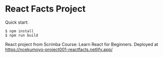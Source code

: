 # React Facts Project

Quick start:

```
$ npm install
$ npm run build
```


React project from Scrimba Course: Learn React for Beginners.
Deployed at https://ncekumoyo-project001-reactfacts.netlify.app/